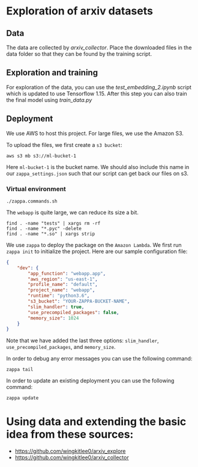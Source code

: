 # Exploration of arxiv datasets

## Data
The data are collected by *arxiv_collector*.
Place the downloaded files in the data folder
so that they can be found by the training script. 

## Exploration and training 
For exploration of the data, you can use the 
*test_embedding_2.ipynb* script which is updated
to use Tensorflow 1.15. After this step you can
also train the final model using *train_data.py*

## Deployment

We use AWS to host this project. For large files, we use the Amazon S3.

To upload the files, we first create a `s3 bucket`:
```
aws s3 mb s3://ml-bucket-1
```
Here `ml-bucket-1` is the bucket name. We should also include this name in our `zappa_settings.json` such that our script can get back our files on s3.

###  Virtual environment

```
./zappa.commands.sh
```

The `webapp` is quite large, we can reduce its size a bit. 

```
find . -name "tests" | xargs rm -rf
find . -name "*.pyc" -delete
find . -name "*.so" | xargs strip
```

We use `zappa` to deploy the package on the `Amazon Lambda`. We first run `zappa init` to initialize the project. Here are our sample configuration file:

```json
{
    "dev": {
        "app_function": "webapp.app",
        "aws_region": "us-east-1",
        "profile_name": "default",
        "project_name": "webapp",
        "runtime": "python3.6",
        "s3_bucket": "YOUR-ZAPPA-BUCKET-NAME",
	    "slim_handler": true,
	    "use_precompiled_packages": false,
        "memory_size": 1024
    }
}
```

Note that we have added the last three options: `slim_handler`, `use_precompiled_packages`, and `memory_size`.


In order to debug any error messages you can use the following command:
```
zappa tail
```

In order to update an existing deployment you can use the following command:
```
zappa update
```

# Using data and extending the basic idea from these sources:
* https://github.com/wingkitlee0/arxiv_explore
* https://github.com/wingkitlee0/arxiv_collector

